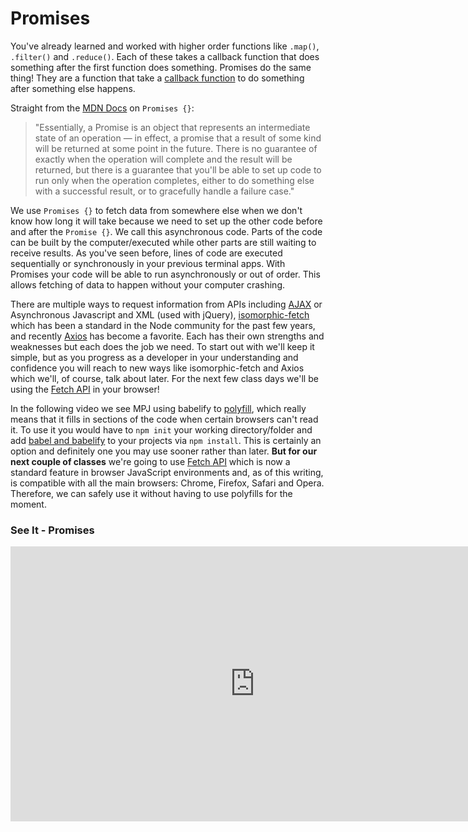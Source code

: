 # Promises

You've already learned and worked with higher order functions like `.map()`, `.filter()` and `.reduce()`. Each of these takes a callback function that does something after the first function does something. Promises do the same thing! They are a function that take a [callback function](https://codeburst.io/javascript-what-the-heck-is-a-callback-aba4da2deced) to do something after something else happens.

Straight from the [MDN Docs](https://developer.mozilla.org/en-US/docs/Learn/JavaScript/Asynchronous/Promises) on `Promises {}`:

  > "Essentially, a Promise is an object that represents an intermediate state of an operation — in effect, a promise that a result of some kind will be returned at some point in the future. There is no guarantee of exactly when the operation will complete and the result will be returned, but there is a guarantee that you'll be able to set up code to run only when the operation completes, either to do something else with a successful result, or to gracefully handle a failure case."

We use `Promises {}` to fetch data from somewhere else when we don't know how long it will take because we need to set up the other code before and after the `Promise {}`. We call this asynchronous code. Parts of the code can be built by the computer/executed while other parts are still waiting to receive results. As you've seen before, lines of code are executed sequentially or synchronously in your previous terminal apps. With Promises your code will be able to run asynchronously or out of order. This allows fetching of data to happen without your computer crashing.

There are multiple ways to request information from APIs including [AJAX](https://en.wikipedia.org/wiki/Ajax_%28programming%29) or Asynchronous Javascript and XML (used with jQuery), [isomorphic-fetch](https://www.npmjs.com/package/isomorphic-fetch) which has been a standard in the Node community for the past few years, and recently [Axios](https://www.npmjs.com/package/axios) has become a favorite. Each has their own strengths and weaknesses but each does the job we need. To start out with we'll keep it simple, but as you progress as a developer in your understanding and confidence you will reach to new ways like isomorphic-fetch and Axios which we'll, of course, talk about later. For the next few class days we'll be using the [Fetch API](https://flaviocopes.com/fetch-api/) in your browser!

In the following video we see MPJ using babelify to [polyfill](https://javascript.info/polyfills), which really means that it fills in sections of the code when certain browsers can't read it. To use it you would have to `npm init` your working directory/folder and add [babel and babelify](https://www.npmjs.com/package/babelify) to your projects via `npm install`. This is certainly an option and definitely one you may use sooner rather than later. **But for our next couple of classes** we're going to use [Fetch API](https://developer.mozilla.org/en-US/docs/Web/API/Fetch_API) which is now a standard feature in browser JavaScript environments and, as of this writing, is compatible with all the main browsers: Chrome, Firefox, Safari and Opera. Therefore, we can safely use it without having to use polyfills for the moment.

### See It - Promises

<iframe width="782" height="440" src="https://www.youtube.com/embed/2d7s3spWAzo" frameborder="0" allow="accelerometer; autoplay; clipboard-write; encrypted-media; gyroscope; picture-in-picture" allowfullscreen></iframe>

<!-- 
## Additional Resources

```javascript

```

- [ ] Task Two
    *  [ ] Task Two.a
    *  [ ] Task Two.b
    *  [ ] Task Two.c


| Method      | Description                          |
| ----------- | ------------------------------------ |
| `GET`       | Fetch resource                       |
| `PUT`       | Update resource |
| `DELETE`    | Delete resource |


* [MDN Docs - ...]()

- [ ] ...
- [ ] ...


```javascript

``` 

- [ ] ...
- [ ] ...
  * [ ] ...
  * [ ] ... 

    `line numbers`
:do you like 'em?

++slash++

https://facelessuser.github.io/pymdown-extensions/extensions/keys/

=== "Javascript"

    ```javascript
    ```

=== "Python"

  ```python
  ```

### Prompt 3:

=== "Example"
    ```console
      .
    ```

=== "Instructions"
    ```markdown
      .
    ```

=== "Push Yourself Further"
    ```markdown
      .
    ```

cp workspace/resources/templateFile.md docs/module-

height/width = 1.777 ---- width="655" height="368"

-->